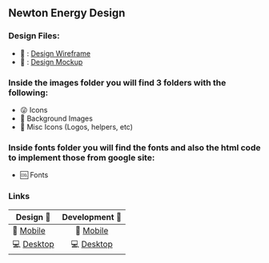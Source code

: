 ## Newton Energy Design

### Design Files:
  - 🎨 : [Design Wireframe](https://github.com/AlejandroJSR7/newton-energy-design/blob/master/Newton%20Energy%20%20Wireframe.xd?raw=true)
  - 🎨 : [Design Mockup](https://github.com/AlejandroJSR7/newton-energy-design/blob/master/Newton%20Energy.xd?raw=true)

### Inside the images folder you will find 3 folders with the following:
- 😜 Icons
- 🌄 Background Images
- 🍬 Misc Icons (Logos, helpers, etc)

### Inside fonts folder you will find the fonts and also the html code to implement those from google site:
- 🆒 Fonts



### Links

| Design 🎨     | Development 🔨          |
| ------------- |:-------------:|
| 📱 [Mobile](https://xd.adobe.com/view/6e890fee-0df6-4f31-6790-6517ae4a2799-18b8/?fullscreen)      | 📱 [Mobile](https://xd.adobe.com/view/ac5c7968-49ae-424c-619f-c3ed7df6193d-da6d/) |
| 💻 [Desktop](https://xd.adobe.com/view/9fdbf51a-cc1c-417f-66d7-9897a37b7828-e9ea/?fullscreen)| 💻 [Desktop](https://xd.adobe.com/view/6ef07c58-f60e-4967-4045-158ce5e1ed1d-18c1/) |

